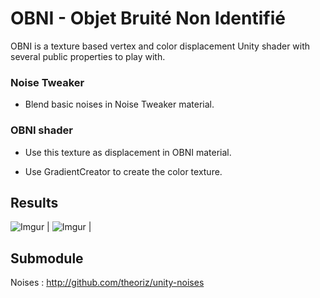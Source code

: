 # OBNI - Objet Bruité Non Identifié

OBNI is a texture based vertex and color displacement Unity shader with several public properties to play with.

### Noise Tweaker

- Blend basic noises in Noise Tweaker material.

### OBNI shader

- Use this texture as displacement in OBNI material.

- Use GradientCreator to create the color texture.

## Results 

![Imgur](https://i.imgur.com/xrW9Os5.gif)  | 
![Imgur](https://i.imgur.com/0pCis9L.gif) |

## Submodule

Noises : http://github.com/theoriz/unity-noises
